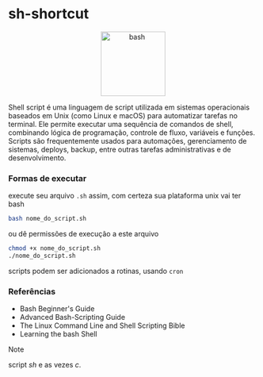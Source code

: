 # sh-shortcut
<p align="center">
  <a target="_blank" rel="noreferrer"> <img src="https://bashlogo.com/img/symbol/png/full_colored_light.png" alt="bash" height="130"/> </a>
</p>

Shell script é uma linguagem de script utilizada em sistemas operacionais baseados em Unix (como Linux e macOS) para automatizar tarefas no terminal. Ele permite executar uma sequência de comandos de shell, combinando lógica de programação, controle de fluxo, variáveis e funções. Scripts são frequentemente usados para automações, gerenciamento de sistemas, deploys, backup, entre outras tarefas administrativas e de desenvolvimento.

### Formas de executar
execute seu arquivo `.sh` assim, com certeza sua plataforma unix vai ter bash
```sh
bash nome_do_script.sh
```
ou dê permissões de execução a este arquivo
```sh
chmod +x nome_do_script.sh
./nome_do_script.sh
```
scripts podem ser adicionados a rotinas, usando `cron`

### Referências
- Bash Beginner's Guide
- Advanced Bash-Scripting Guide
- The Linux Command Line and Shell Scripting Bible
- Learning the bash Shell

> [!NOTE]
> script *sh* e as vezes *c*.
